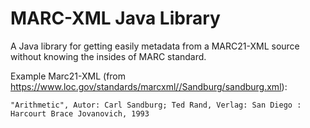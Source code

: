 # MARC-XML Java Library

A Java library for getting easily metadata from a MARC21-XML source without knowing the insides of MARC standard.

Example Marc21-XML (from <https://www.loc.gov/standards/marcxml//Sandburg/sandburg.xml>):

```
"Arithmetic", Autor: Carl Sandburg; Ted Rand, Verlag: San Diego : Harcourt Brace Jovanovich, 1993
``` 
